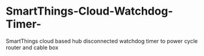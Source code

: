 # SmartThings-Cloud-Watchdog-Timer-
SmartThings cloud based hub disconnected watchdog timer to power cycle router and cable box 
